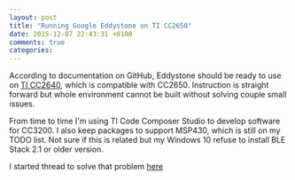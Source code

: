 ```yaml
---
layout: post
title: "Running Google Eddystone on TI CC2650"
date: 2015-12-07 22:43:31 +0100
comments: true
categories: 
---
```


According to documentation on GitHub, Eddystone should be ready to use on [TI CC2640](https://github.com/google/eddystone/tree/master/eddystone-url/implementations/TI-CC2640),
which is compatible with CC2650. Instruction is straight forward but whole
environment cannot be built without solving couple small issues.

From time to time I'm using TI Code Composer Studio to develop software for
CC3200. I also keep packages to support MSP430, which is still on my TODO list.
Not sure if this is related but my Windows 10 refuse to install BLE Stack 2.1
or older version.

I started thread to solve that problem [here](https://e2e.ti.com/support/wireless_connectivity/f/538/t/475341)



